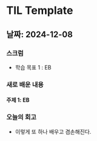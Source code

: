 # TIL Template

## 날짜: 2024-12-08

### 스크럼
- 학습 목표 1 : EB


### 새로 배운 내용
#### 주제 1: EB


### 오늘의 회고
- 이렇게 또 하나 배우고 겸손해진다.